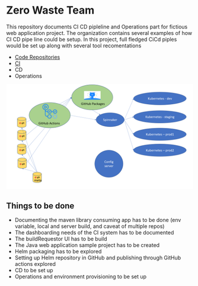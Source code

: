 # Zero Waste Team
This repository documents CI CD pipleline and Operations part for fictious web application project. The organization contains several examples of how CI CD pipe line could be setup. In this project, full fledged CiCd piples would be set up along with several tool recomentations

* [Code Repositories](CodeRepos.md)
* [CI](BuildSystem.md)
* CD
* Operations

![Overview](/images/Overview.png)

## Things to be done
* Documenting the maven library consuming app has to be done (env variable, local and server build, and caveat of multiple repos)
* The dashboarding needs of the CI system has to be documented
* The buildRequestor UI has to be build
* The Java web application sample project has to be created
* Helm packaging has to be explored
* Setting up Helm repository in GitHub and publishing through GitHub actions explored
* CD to be set up
* Operations and environment provisioning to be set up
